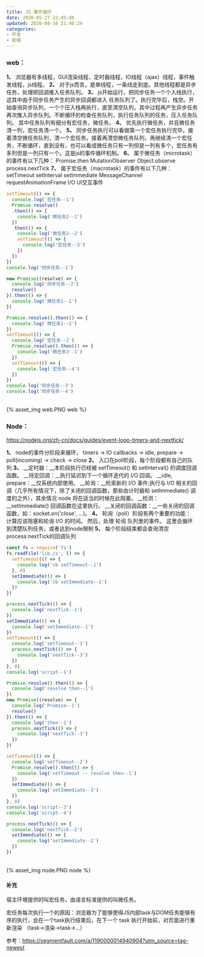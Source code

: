 ```yaml
---
title: JS 事件循环
date: 2020-05-27 22:45:46
updated: 2020-08-16 21:46:24
categories:
- 开发
- 前端
---
```


### web：

**1、**
浏览器有多线程，GUI渲染线程，定时器线程，IO线程（ajax）线程，事件触发线程，js线程。
**2、**
对于js而言，是单线程，一条线走到底。其他线程都是异步任务，处理把回调推入任务队列。
**3、**
js开始运行，把同步任务一个个入栈执行，这其中由于同步任务产生的异步回调都进入
任务队列了。执行完毕后，栈空。开始查询异步队列，一个个压入栈再执行，直至清空队列，其中过程再产生异步任务再次推入异步队列。不断循环的检查任务队列，执行任务队列的任务，压入任务队列。
其中任务队列有细分有宏任务，微任务。
**4、**
优先执行微任务，并且微任务清一列，宏任务清一个。
**5、**
同步任务执行可以看做第一个宏任务执行完毕。接着清空微任务队列，清一个宏任务，接着再清空微任务队列，再继续清一个宏任务，不断循环，直到没有，也可以看成微任务只有一列但是一列有多个，宏任务有多列但是一列只有一个。这是js的事件循环机制。
**6、**
属于微任务（microtask）的事件有以下几种：
Promise.then
MutationObserver
Object.observe
process.nextTick
**7、**
属于宏任务（macrotask）的事件有以下几种：
setTimeout
setInterval
setImmediate
MessageChannel
requestAnimationFrame
I/O
UI交互事件

```js
setTimeout(() => {
  console.log('宏任务--1')
  Promise.resolve()
  .then(() => {
    console.log('微任务2--1')
  })
  .then(() => {
    console.log('微任务2--2')
    setTimeout(() => {
      console.log('宏任务--3')
    })
  })
})
console.log('同步任务--1')

new Promise((resolve) => {
  console.log('同步任务--2')
  resolve()
}).then(() => {
  console.log('微任务1--1')
})

Promise.resolve().then(() => {
  console.log('微任务1--2')
})
setTimeout(() => {
  console.log('宏任务--2')
  Promise.resolve().then(() => {
    console.log('微任务3--1')
  })
  setTimeout(() => {
    console.log('宏任务--4')
  })
})
console.log('同步任务--3')
console.log('同步任务--4')
```
<br>
{% asset_img web.PNG web %}
<br>

### Node：

https://nodejs.org/zh-cn/docs/guides/event-loop-timers-and-nexttick/

**1、**
node的事件分阶段来循环，
timers -> IO callbacks -> idle, prepare -> poll(incoming) -> check -> close
**2、**
入口在poll阶段，每个阶段都有自己的队列
**3、**
__定时器：__本阶段执行已经被 setTimeout() 和 setInterval() 的调度回调函数。
__待定回调：__执行延迟到下一个循环迭代的 I/O 回调。
__idle, prepare：__仅系统内部使用。
__轮询：__检索新的 I/O 事件;执行与 I/O 相关的回调（几乎所有情况下，除了关闭的回调函数，那些由计时器和 setImmediate() 调度的之外），其余情况 node 将在适当的时候在此阻塞。
__检测：__setImmediate() 回调函数在这里执行。
__关闭的回调函数：__一些关闭的回调函数，如：socket.on('close', ...)。
**4、**
轮询（poll）阶段有两个重要的功能：
计算应该阻塞和轮询 I/O 的时间。
然后，处理 轮询 队列里的事件。
这里会循环到清楚队列任务，或者达到node限制
**5、**
每个阶段结束都会查询清空process.nextTick的回调队列

```js
const fs = require('fs')
fs.readFile('lib.js', () => {
  setTimeout(() => {
    console.log('cb setTimeout--1')
  }, 0)
  setImmediate(() => {
    console.log('cb setImmediate--1')
  })
})

process.nextTick(() => {
  console.log('nextTick--1')
})
setImmediate(() => {
  console.log('setImmediate--1')
})
setTimeout(() => {
  console.log('setTimeout--1')
  process.nextTick(() => {
    console.log('nextTick--3')
  })
}, 0)
console.log('script--1')

Promise.resolve().then(() => {
  console.log('resolve then--1')
})
new Promise((resolve) => {
  console.log('Promise--1')
  resolve()
}).then(() => {
  console.log('then--1')
  process.nextTick(() => {
    console.log('nextTick--3')
  })
})

setTimeout(() => {
  console.log('setTimeout--2')
  Promise.resolve().then(() => {
    console.log('setTimeout -- resolve then--1')
  })
  setImmediate(() => {
    console.log('setImmediate--3')
  })
}, 0)
console.log('script--3')
console.log('script--4')

process.nextTick(() => {
  console.log('nextTick--2')
  setImmediate(() => {
    console.log('setImmediate--2')
  })
})
```
<br>
{% asset_img node.PNG node %}
<br>

#### 补充

宿主环境提供的叫宏任务，由语言标准提供的叫微任务。

宏任务每次执行一个的原因：浏览器为了能够使得JS内部task与DOM任务能够有序的执行，会在一个task执行结束后，在下一个 task 执行开始前，对页面进行重新渲染 （task->渲染->task->...）

参考：https://segmentfault.com/a/1190000014940904?utm_source=tag-newest
